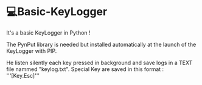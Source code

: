 # 💻Basic-KeyLogger

It's a basic KeyLogger in Python !

The PynPut library is needed but installed automatically at the launch of the KeyLogger with PIP.

He listen silently each key pressed in background and save logs in a TEXT file nammed "keylog.txt". Special Key are saved in this format : '''[Key.Esc]'''



